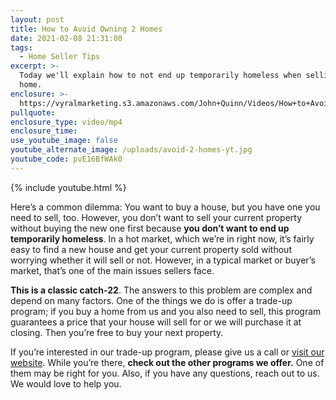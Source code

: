 ```yaml
---
layout: post
title: How to Avoid Owning 2 Homes
date: 2021-02-08 21:31:00
tags:
  - Home Seller Tips
excerpt: >-
  Today we'll explain how to not end up temporarily homeless when selling your
  home.
enclosure: >-
  https://vyralmarketing.s3.amazonaws.com/John+Quinn/Videos/How+to+Avoid+Owning+2+Homes.mp4
pullquote:
enclosure_type: video/mp4
enclosure_time:
use_youtube_image: false
youtube_alternate_image: /uploads/avoid-2-homes-yt.jpg
youtube_code: pvE16BfWAk0
---
```


{% include youtube.html %}

Here’s a common dilemma: You want to buy a house, but you have one you need to sell, too. However, you don’t want to sell your current property without buying the new one first because **you don’t want to end up temporarily homeless**. In a hot market, which we’re in right now, it’s fairly easy to find a new house and get your current property sold without worrying whether it will sell or not. However, in a typical market or buyer’s market, that’s one of the main issues sellers face.&nbsp;

**This is a classic catch-22**. The answers to this problem are complex and depend on many factors. One of the things we do is offer a trade-up program; if you buy a home from us and you also need to sell, this program guarantees a price that your house will sell for or we will purchase it at closing. Then you’re free to buy your next property.&nbsp;

If you’re interested in our trade-up program, please give us a call or [visit our website](https://www.johnquinnrealestate.com/). While you’re there, **check out the other programs we offer.** One of them may be right for you. Also, if you have any questions, reach out to us. We would love to help you.
